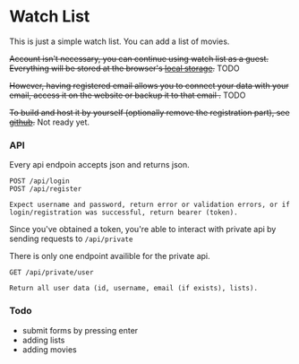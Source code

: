 # Watch List
This is just a simple watch list. You can add a list of movies.

~~Account isn't necessary, you can continue using watch list as a guest.
Everything will be stored at the browser's [local storage](https://developer.mozilla.org/en/docs/Web/API/Window/localStorage).~~ TODO

~~However, having registered email allows you to connect your data with your email,
access it on the website or backup it to that email .~~ TODO

~~To build and host it by yourself (optionally remove the registration part), see
[github](https://github.com/sysashi/watchlist).~~ Not ready yet.

### API

Every api endpoin accepts json and returns json.

``` 
POST /api/login
POST /api/register

Expect username and password, return error or validation errors, or if
login/registration was successful, return bearer (token).
```
Since you've obtained a token, you're able to interact with private api by
sending requests to ``` /api/private ```

There is only one endpoint availible for the private api.
``` 
GET /api/private/user 

Return all user data (id, username, email (if exists), lists).

```


### Todo
- submit forms by pressing enter
- adding lists
- adding movies



